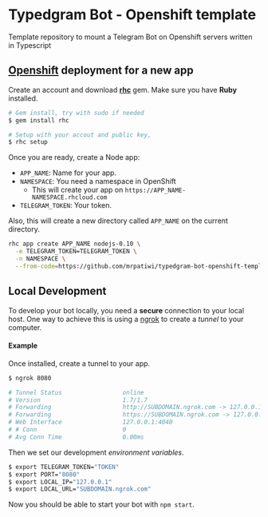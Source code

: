 # Typedgram Bot - Openshift template

Template repository to mount a Telegram Bot on Openshift servers written in Typescript

## [Openshift](https://openshift.redhat.com) deployment for a new app

Create an account and download **[rhc](https://developers.openshift.com/en/managing-client-tools.html)** gem. Make sure you have **Ruby** installed.

```sh
# Gem install, try with sudo if needed
$ gem install rhc

# Setup with your accout and public key,
$ rhc setup
```

Once you are ready, create a Node app:

* `APP_NAME`: Name for your app.
* `NAMESPACE`: You need a namespace in OpenShift
  * This will create your app on `https://APP_NAME-NAMESPACE.rhcloud.com`
* `TELEGRAM_TOKEN`: Your token.

Also, this will create a new directory called `APP_NAME` on the current directory.

```sh
rhc app create APP_NAME nodejs-0.10 \
  -e TELEGRAM_TOKEN=TELEGRAM_TOKEN \
  -n NAMESPACE \
  --from-code=https://github.com/mrpatiwi/typedgram-bot-openshift-template.git
```


## Local Development

To develop your bot locally, you need a **secure** connection to your local host. One way to achieve this is using a [ngrok](https://ngrok.com/) to create a *tunnel* to your computer.

#### Example

Once installed, create a tunnel to your app.
```sh
$ ngrok 8080

# Tunnel Status                 online
# Version                       1.7/1.7
# Forwarding                    http://SUBDOMAIN.ngrok.com -> 127.0.0.1:8080
# Forwarding                    https://SUBDOMAIN.ngrok.com -> 127.0.0.1:8080
# Web Interface                 127.0.0.1:4040
# # Conn                        0
# Avg Conn Time                 0.00ms
```

Then we set our development *environment variables*.
```sh
$ export TELEGRAM_TOKEN="TOKEN"
$ export PORT="8080"
$ export LOCAL_IP="127.0.0.1"
$ export LOCAL_URL="SUBDOMAIN.ngrok.com"
```

Now you should be able to start your bot with `npm start`.
